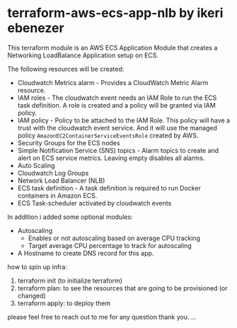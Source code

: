 # terraform-aws-ecs-app-nlb by ikeri ebenezer

This terraform module is an AWS ECS Application Module that creates a Networking LoadBalance Application setup on ECS.

The following resources will be created:

 - Cloudwatch Metrics alarm - Provides a CloudWatch Metric Alarm resource.
 - IAM roles - The cloudwatch event needs an IAM Role to run the ECS task definition. A role is created and a policy will be granted via IAM policy.
 - IAM policy - Policy to be attached to the IAM Role. This policy will have a trust with the cloudwatch event service. And it will use the managed policy `AmazonEC2ContainerServiceEventsRole` created by AWS.
 - Security Groups for the ECS nodes
 - Simple Notification Service (SNS) topics - Alarm topics to create and alert on ECS service metrics. Leaving empty disables all alarms.
 - Auto Scaling
 - Cloudwatch Log Groups
 - Network Load Balancer (NLB)
 - ECS task definition - A task definition is required to run Docker containers in Amazon ECS.
 - ECS Task-scheduler activated by cloudwatch events

In addition i added some optional modules:
 - Autoscaling
     - Enables or not autoscaling based on average CPU tracking
     - Target average CPU percentage to track for autoscaling
 - A Hostname to create DNS record for this app.


how to spin up infra:
1. terraform init (to initialize terraform)
2. terraform plan: to see the resources that are going to be provisioned (or changed)
3. terraform apply:  to deploy them

 please feel free to reach out to me for any question thank you. ...